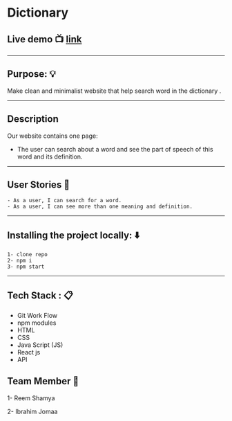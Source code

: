# Dictionary
## Live demo :tv:  [link]( )

-------------------------
## Purpose: :bulb:

Make clean and minimalist website that help search word in the dictionary .

----------------------------
## Description
 Our website contains one page:
*  The user can search about a word and see the part of speech of this word and its definition.
---------------------------

## User Stories :open_book:
    - As a user, I can search for a word. 
    - As a user, I can see more than one meaning and definition.
--------------------------
## Installing the project locally: :arrow_down: 
    1- clone repo 
    2- npm i 
    3- npm start 
------------------
## Tech Stack : :clipboard: 
* Git Work Flow
* npm modules
* HTML
* CSS
* Java Script (JS)
* React js
* API



## Team Member :busts_in_silhouette:
1- Reem Shamya

2- Ibrahim Jomaa 